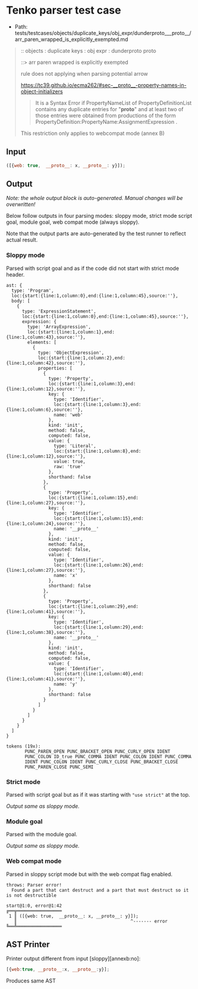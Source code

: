 # Tenko parser test case

- Path: tests/testcases/objects/duplicate_keys/obj_expr/dunderproto___proto__/arr_paren_wrapped_is_explicitly_exempted.md

> :: objects : duplicate keys : obj expr : dunderproto proto
>
> ::> arr paren wrapped is explicitly exempted
>
> rule does not applying when parsing potential arrow
> 
> https://tc39.github.io/ecma262/#sec-__proto__-property-names-in-object-initializers
> 
> > It is a Syntax Error if PropertyNameList of PropertyDefinitionList contains any duplicate entries for "__proto__" and at least two of those entries were obtained from productions of the form PropertyDefinition:PropertyName:AssignmentExpression .
> 
> This restriction only applies to webcompat mode (annex B)

## Input

`````js
([{web: true,  __proto__: x, __proto__: y}]);
`````

## Output

_Note: the whole output block is auto-generated. Manual changes will be overwritten!_

Below follow outputs in four parsing modes: sloppy mode, strict mode script goal, module goal, web compat mode (always sloppy).

Note that the output parts are auto-generated by the test runner to reflect actual result.

### Sloppy mode

Parsed with script goal and as if the code did not start with strict mode header.

`````
ast: {
  type: 'Program',
  loc:{start:{line:1,column:0},end:{line:1,column:45},source:''},
  body: [
    {
      type: 'ExpressionStatement',
      loc:{start:{line:1,column:0},end:{line:1,column:45},source:''},
      expression: {
        type: 'ArrayExpression',
        loc:{start:{line:1,column:1},end:{line:1,column:43},source:''},
        elements: [
          {
            type: 'ObjectExpression',
            loc:{start:{line:1,column:2},end:{line:1,column:42},source:''},
            properties: [
              {
                type: 'Property',
                loc:{start:{line:1,column:3},end:{line:1,column:12},source:''},
                key: {
                  type: 'Identifier',
                  loc:{start:{line:1,column:3},end:{line:1,column:6},source:''},
                  name: 'web'
                },
                kind: 'init',
                method: false,
                computed: false,
                value: {
                  type: 'Literal',
                  loc:{start:{line:1,column:8},end:{line:1,column:12},source:''},
                  value: true,
                  raw: 'true'
                },
                shorthand: false
              },
              {
                type: 'Property',
                loc:{start:{line:1,column:15},end:{line:1,column:27},source:''},
                key: {
                  type: 'Identifier',
                  loc:{start:{line:1,column:15},end:{line:1,column:24},source:''},
                  name: '__proto__'
                },
                kind: 'init',
                method: false,
                computed: false,
                value: {
                  type: 'Identifier',
                  loc:{start:{line:1,column:26},end:{line:1,column:27},source:''},
                  name: 'x'
                },
                shorthand: false
              },
              {
                type: 'Property',
                loc:{start:{line:1,column:29},end:{line:1,column:41},source:''},
                key: {
                  type: 'Identifier',
                  loc:{start:{line:1,column:29},end:{line:1,column:38},source:''},
                  name: '__proto__'
                },
                kind: 'init',
                method: false,
                computed: false,
                value: {
                  type: 'Identifier',
                  loc:{start:{line:1,column:40},end:{line:1,column:41},source:''},
                  name: 'y'
                },
                shorthand: false
              }
            ]
          }
        ]
      }
    }
  ]
}

tokens (19x):
       PUNC_PAREN_OPEN PUNC_BRACKET_OPEN PUNC_CURLY_OPEN IDENT
       PUNC_COLON ID_true PUNC_COMMA IDENT PUNC_COLON IDENT PUNC_COMMA
       IDENT PUNC_COLON IDENT PUNC_CURLY_CLOSE PUNC_BRACKET_CLOSE
       PUNC_PAREN_CLOSE PUNC_SEMI
`````

### Strict mode

Parsed with script goal but as if it was starting with `"use strict"` at the top.

_Output same as sloppy mode._

### Module goal

Parsed with the module goal.

_Output same as sloppy mode._

### Web compat mode

Parsed in sloppy script mode but with the web compat flag enabled.

`````
throws: Parser error!
  Found a part that cant destruct and a part that must destruct so it is not destructible

start@1:0, error@1:42
╔══╦═════════════════
 1 ║ ([{web: true,  __proto__: x, __proto__: y}]);
   ║                                           ^------- error
╚══╩═════════════════

`````


## AST Printer

Printer output different from input [sloppy][annexb:no]:

````js
[{web:true, __proto__:x, __proto__:y}];
````

Produces same AST
